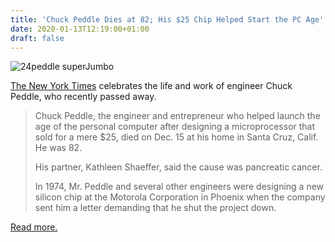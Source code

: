 ```yaml
---
title: 'Chuck Peddle Dies at 82; His $25 Chip Helped Start the PC Age'
date: 2020-01-13T12:19:00+01:00
draft: false
---
```


![24peddle superJumbo](https://cdn-blog.adafruit.com/uploads/2020/01/24peddle-superJumbo.jpg "24peddle-superJumbo.jpg")

[The New York Times](https://www.nytimes.com/2019/12/24/technology/chuck-peddle-dead.html) celebrates the life and work of engineer Chuck Peddle, who recently passed away.

> Chuck Peddle, the engineer and entrepreneur who helped launch the age of the personal computer after designing a microprocessor that sold for a mere $25, died on Dec. 15 at his home in Santa Cruz, Calif. He was 82.
> 
> His partner, Kathleen Shaeffer, said the cause was pancreatic cancer.
> 
> In 1974, Mr. Peddle and several other engineers were designing a new silicon chip at the Motorola Corporation in Phoenix when the company sent him a letter demanding that he shut the project down.

[Read more.](https://www.nytimes.com/2019/12/24/technology/chuck-peddle-dead.html)